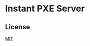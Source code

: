 Instant PXE Server
==================

## License

[MIT](https://github.com/knakayama/instant-pxe-server/blob/master/LICENSE)

